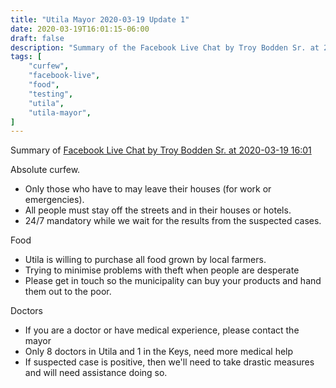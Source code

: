 ```yaml
---
title: "Utila Mayor 2020-03-19 Update 1"
date: 2020-03-19T16:01:15-06:00
draft: false
description: "Summary of the Facebook Live Chat by Troy Bodden Sr. at 2020-03-19 16:01"
tags: [
    "curfew",
    "facebook-live",
    "food",
    "testing",
    "utila",
    "utila-mayor",
]
---
```


Summary of [Facebook Live Chat by Troy Bodden Sr. at 2020-03-19 16:01](https://www.facebook.com/TroyBoddenSr/videos/699478564190813/)

Absolute curfew. 
* Only those who have to may leave their houses (for work or emergencies).
* All people must stay off the streets and in their houses or hotels.
* 24/7 mandatory while we wait for the results from the suspected cases.

Food
* Utila is willing to purchase all food grown by local farmers.
* Trying to minimise problems with theft when people are desperate
* Please get in touch so the municipality can buy your products and hand them
  out to the poor.

Doctors
* If you are a doctor or have medical experience, please contact the mayor
* Only 8 doctors in Utila and 1 in the Keys, need more medical help
* If suspected case is positive, then we'll need to take drastic measures and
  will need assistance doing so.
